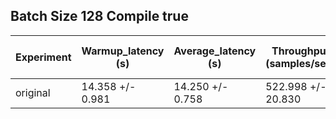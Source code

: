 ## Batch Size 128 Compile true

| Experiment | Warmup_latency (s) | Average_latency (s) | Throughput (samples/sec) | GPU Utilization (%) |
| ---------- | ------------------ | ------------------- | ------------------------ | ------------------- |
| original | 14.358 +/- 0.981 | 14.250 +/- 0.758 | 522.998 +/- 20.830 | 55.501 +/- 2.123 |

